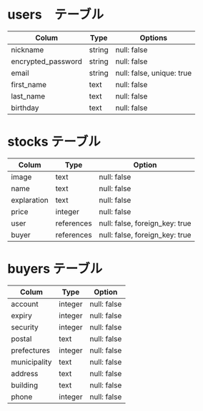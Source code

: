 # users　テーブル
| Colum              | Type       | Options                        |
|--------------------|------------|--------------------------------|
| nickname           | string     | null: false                    |
| encrypted_password | string     | null: false                    |
| email              | string     | null: false, unique: true      |
| first_name         | text       | null: false                    |
| last_name          | text       | null: false                    |
| birthday           | text       | null: false                    |

# stocks テーブル
| Colum              | Type       | Option                         |
|------------------- |------------|------------------------------  |
| image              | text       | null: false                    |
| name               | text       | null: false                    |
| explaration        | text       | null: false                    |
| price              | integer    | null: false                    |
| user               | references | null: false, foreign_key: true |
| buyer              | references | null: false, foreign_key: true |

# buyers テーブル
| Colum              | Type       | Option                         |
|------------------  |------------|--------------------------------|
| account            | integer    | null: false                    |
| expiry             | integer    | null: false                    |
| security           | integer    | null: false                    |
| postal             | text       | null: false                    |
| prefectures        | integer    | null: false                    |
| municipality       | text       | null: false                    |
| address            | text       | null: false                    |
| building           | text       | null: false                    |
| phone              | integer    | null: false                    |